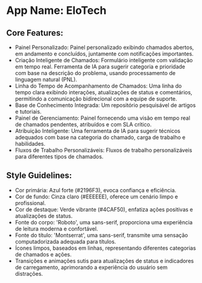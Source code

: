 # **App Name**: EloTech

## Core Features:

- Painel Personalizado: Painel personalizado exibindo chamados abertos, em andamento e concluídos, juntamente com notificações importantes.
- Criação Inteligente de Chamados: Formulário inteligente com validação em tempo real. Ferramenta de IA para sugerir categoria e prioridade com base na descrição do problema, usando processamento de linguagem natural (PNL).
- Linha do Tempo de Acompanhamento de Chamados: Uma linha do tempo clara exibindo interações, atualizações de status e comentários, permitindo a comunicação bidirecional com a equipe de suporte.
- Base de Conhecimento Integrada: Um repositório pesquisável de artigos e tutoriais.
- Painel de Gerenciamento: Painel fornecendo uma visão em tempo real de chamados pendentes, atribuídos e com SLA crítico.
- Atribuição Inteligente: Uma ferramenta de IA para sugerir técnicos adequados com base na categoria do chamado, carga de trabalho e habilidades.
- Fluxos de Trabalho Personalizáveis: Fluxos de trabalho personalizáveis para diferentes tipos de chamados.

## Style Guidelines:

- Cor primária: Azul forte (#2196F3), evoca confiança e eficiência.
- Cor de fundo: Cinza claro (#EEEEEE), oferece um cenário limpo e profissional.
- Cor de destaque: Verde vibrante (#4CAF50), enfatiza ações positivas e atualizações de status.
- Fonte do corpo: 'Roboto', uma sans-serif, proporciona uma experiência de leitura moderna e confortável.
- Fonte do título: 'Montserrat', uma sans-serif, transmite uma sensação computadorizada adequada para títulos.
- Ícones limpos, baseados em linhas, representando diferentes categorias de chamados e ações.
- Transições e animações sutis para atualizações de status e indicadores de carregamento, aprimorando a experiência do usuário sem distrações.
